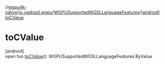 //[wgpu4k-native](../../../index.md)/[io.ygdrasil.wgpu](../index.md)/[WGPUSupportedWGSLLanguageFeatures](index.md)/[[android]toCValue]([android]to-c-value.md)

# toCValue

[android]\
open fun [toCValue]([android]to-c-value.md)(): WGPUSupportedWGSLLanguageFeatures.ByValue